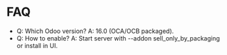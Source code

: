 # FAQ

- Q: Which Odoo version? A: 16.0 (OCA/OCB packaged).
- Q: How to enable? A: Start server with --addon sell_only_by_packaging or install in UI.
